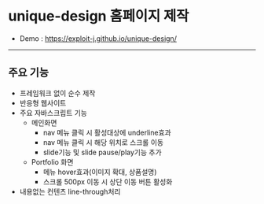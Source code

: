 # unique-design 홈페이지 제작
* Demo : https://exploit-j.github.io/unique-design/
-------------------
## 주요 기능
* 프레임워크 없이 순수 제작
* 반응형 웹사이트
* 주요 자바스크립트 기능
  * 메인화면
    * nav 메뉴 클릭 시 활성대상에 underline효과
    * nav 메뉴 클릭 시 해당 위치로 스크롤 이동
    * slide기능 및 slide pause/play기능 추가
  * Portfolio 화면
    * 메뉴 hover효과(이미지 확대, 상품설명)
    * 스크롤 500px 이동 시 상단 이동 버튼 활성화
* 내용없는 컨텐츠 line-through처리
